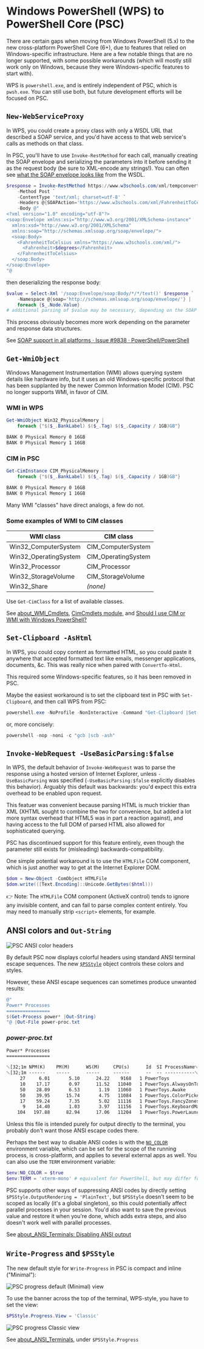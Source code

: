 Windows PowerShell (WPS) to PowerShell Core (PSC)
=================================================

There are certain gaps when moving from Windows PowerShell (5.x) to the new cross-platform PowerShell Core (6+),
due to features that relied on Windows-specific infrastructure. Here are a few notable things that are no longer
supported, with some possible workarounds (which will mostly still work only on Windows, because they were
Windows-specific features to start with).

WPS is `powershell.exe`, and is entirely independent of PSC, which is `pwsh.exe`. You can still use both, but
future development efforts will be focused on PSC.

`New-WebServiceProxy`
---------------------

In WPS, you could create a proxy class with only a WSDL URL that described a SOAP service, and you'd have access
to that web service's calls as methods on that class.

In PSC, you'll have to use `Invoke-RestMethod` for each call, manually creating the SOAP envelope and serializing
the parameters into it before sending it as the request body (be sure to XML-encode any strings!).
You can often see [what the SOAP envelope looks like][soap] from the WSDL.

```powershell
$response = Invoke-RestMethod https://www.w3schools.com/xml/tempconvert.asmx `
    -Method Post `
    -ContentType 'text/xml; charset=utf-8' `
    -Headers @{SOAPAction='https://www.w3schools.com/xml/FahrenheitToCelsius'} `
    -Body @"
<?xml version="1.0" encoding="utf-8"?>
<soap:Envelope xmlns:xsi="http://www.w3.org/2001/XMLSchema-instance"
  xmlns:xsd="http://www.w3.org/2001/XMLSchema"
  xmlns:soap="http://schemas.xmlsoap.org/soap/envelope/">
  <soap:Body>
    <FahrenheitToCelsius xmlns="https://www.w3schools.com/xml/">
      <Fahrenheit>$degrees</Fahrenheit>
    </FahrenheitToCelsius>
  </soap:Body>
</soap:Envelope>
"@
```

then deserializing the response body:

```powershell
$value = Select-Xml '/soap:Envelope/soap:Body/*/*/text()' $response `
    -Namespace @{soap='http://schemas.xmlsoap.org/soap/envelope/'} |
    foreach {$_.Node.Value}
# additional parsing of $value may be necessary, depending on the SOAP method
```

This process obviously becomes more work depending on the parameter and response data structures.

See [SOAP support in all platforms · Issue #9838 · PowerShell/PowerShell][issue9838]

[soap]: https://www.w3schools.com/xml/tempconvert.asmx?op=FahrenheitToCelsius "FahrenheitToCelsius"
[issue9838]: https://github.com/PowerShell/PowerShell/issues/9838

`Get-WmiObject`
---------------

Windows Management Instrumentation (WMI) allows querying system details like hardware info, but it uses
an old Windows-specific protocol that has been supplanted by the newer Common Information Model (CIM).
PSC no longer supports WMI, in favor of CIM.

### WMI in WPS

```powershell
Get-WmiObject Win32_PhysicalMemory |
    foreach {"$($_.BankLabel) $($_.Tag) $($_.Capacity / 1GB)GB"}
```

```txt
BANK 0 Physical Memory 0 16GB
BANK 0 Physical Memory 1 16GB
```

### CIM in PSC

```powershell
Get-CimInstance CIM_PhysicalMemory |
    foreach {"$($_.BankLabel) $($_.Tag) $($_.Capacity / 1GB)GB"}
```

```txt
BANK 0 Physical Memory 0 16GB
BANK 0 Physical Memory 1 16GB
```

Many WMI "classes" have direct analogs, a few do not.

### Some examples of WMI to CIM classes

| WMI class             | CIM class           |
| --------------------- | ------------------- |
| Win32_ComputerSystem  | CIM_ComputerSystem  |
| Win32_OperatingSystem | CIM_OperatingSystem |
| Win32_Processor       | CIM_Processor       |
| Win32_StorageVolume   | CIM_StorageVolume   |
| Win32_Share           | *(none)*            |

Use `Get-CimClass` for a list of available classes.

See [about_WMI_Cmdlets][], [CimCmdlets module][], and [Should I use CIM or WMI with Windows PowerShell?][cim-vs-wmi]

[about_WMI_Cmdlets]: https://docs.microsoft.com/powershell/module/microsoft.powershell.core/about/about_wmi_cmdlets "Provides background information about Windows Management Instrumentation (WMI) and Windows PowerShell."
[CimCmdlets module]: https://docs.microsoft.com/powershell/module/cimcmdlets/ "Contains cmdlets that interact with Common Information Model (CIM) Servers like the Windows Management Instrumentation (WMI) service."
[cim-vs-wmi]: https://devblogs.microsoft.com/scripting/should-i-use-cim-or-wmi-with-windows-powershell/ "Richard Siddaway explains the differences between the CIM cmdlets and the WMI cmdlets, and details use cases."

`Set-Clipboard -AsHtml`
-----------------------

In WPS, you could copy content as formatted HTML, so you could paste it anywhere that accepted formatted text
like emails, messenger applications, documents, &c. This was really nice when paired with `ConvertTo-Html`.

This required some Windows-specific features, so it has been removed in PSC.

Maybe the easiest workaround is to set the clipboard text in PSC with `Set-Clipboard`, and then call WPS from PSC:

```powershell
powershell.exe -NoProfile -NonInteractive -Command "Get-Clipboard |Set-Clipboard -AsHtml"
```

or, more concisely:

```powershell
powershell -nop -noni -c "gcb |scb -ash"
```

`Invoke-WebRequest -UseBasicParsing:$false`
-------------------------------------------

In WPS, the default behavior of `Invoke-WebRequest` was to parse the response using a hosted version of Internet Explorer,
unless `-UseBasicParsing` was specified (`-UseBasicParsing:$false` explicitly disables this behavior). Arguably this default
was backwards: you'd expect this extra overhead to be enabled upon request.

This featuer was convenient because parsing HTML is much trickier than XML (XHTML sought to combine the two for convenience,
but added a lot more syntax overhead that HTML5 was in part a reaction against), and having access to the full DOM of parsed
HTML also allowed for sophisticated querying.

PSC has discontinued support for this feature entirely, even though the parameter still exists for (misleading)
backwards-compatibility.

One simple potential workaround is to use the `HTMLFile` COM component, which is just another way to get at the Internet
Explorer DOM.

```powershell
$dom = New-Object -ComObject HTMLFile
$dom.write(([Text.Encoding]::Unicode.GetBytes($html)))
```

👉 Note: The `HTMLFile` COM component (ActiveX control) tends to ignore any invisible content, and can fail to parse
complex content entirely. You may need to manually strip `<script>` elements, for example.

ANSI colors and `Out-String`
----------------------------

![PSC ANSI color headers](images/psc-ansi-color-headers.png)

By default PSC now displays colorful headers using standard ANSI terminal escape sequences.
The new [`$PSStyle`][] object controls these colors and styles.

However, these ANSI escape sequences can sometimes produce unwanted results:

```powershell
@"
Power* Processes
================
$(Get-Process power* |Out-String)
"@ |Out-File power-proc.txt

```

### _power-proc.txt_

```txt
Power* Processes
================

␛[32;1m NPM(K)    PM(M)      WS(M)     CPU(s)      Id  SI ProcessName␛[0m
␛[32;1m ------    -----      -----     ------      --  -- -----------␛[0m
     27     6.01       5.10      24.22    9168   1 PowerToys
     10    17.17       0.97      11.52   11040   1 PowerToys.AlwaysOnTop
     50    28.09       6.53       1.19   11060   1 PowerToys.Awake
     50    39.95      15.74       4.75   11084   1 PowerToys.ColorPickerUI
     17    59.24       7.35       5.02   11116   1 PowerToys.FancyZones
      9    14.40       1.03       3.97   11156   1 PowerToys.KeyboardManagerEngine
    104   197.88      82.94      17.06   11204   1 PowerToys.PowerLauncher
```

Unless this file is intended purely for output directly to the terminal, you probably don't want those ANSI
escape codes there.

Perhaps the best way to disable ANSI codes is with the [`NO_COLOR`][] environment variable, which can be set
for the scope of the running process, is cross-platform, and applies to several external apps as well.
You can also use the `TERM` environment variable:

```powershell
$env:NO_COLOR = $true
$env:TERM = 'xterm-mono' # equivalent for PowerShell, but may differ for external programs
```

PSC supports other ways of suppressing ANSI codes by directly setting `$PSStyle.OutputRendering = 'PlainText'`,
but `$PSStyle` doesn't seem to be scoped as locally (it's a global singleton), so this could potentially affect
parallel processes in your session. You'd also want to save the previous value and restore it when you're done,
which adds extra steps, and also doesn't work well with parallel processes.

See [about_ANSI_Terminals: Disabling ANSI output][disable-ansi]

[`$PSStyle`]: https://docs.microsoft.com/powershell/module/microsoft.powershell.core/about/about_ansi_terminals#psstyle "A global singleton variable for controlling ANSI terminal colors and styles."
[disable-ansi]: https://docs.microsoft.com/powershell/module/microsoft.powershell.core/about/about_ansi_terminals#disabling-ansi-output "Support for ANSI escape sequences can be turned off using the TERM or NO_COLOR environment variables."
[`NO_COLOR`]: https://no-color.org/ "An informal standard to suppress color output."

`Write-Progress` and `$PSStyle`
-------------------------------

The new default style for `Write-Progress` in PSC is compact and inline ("Minimal"):

![PSC progress default (Minimal) view](images/psc-progress.png)

To use the banner across the top of the terminal, WPS-style, you have to set the view:

```powershell
$PSStyle.Progress.View = 'Classic'
```

![PSC progress Classic view](images/psc-progress-classic.png)

See [about_ANSI_Terminals][], under `$PSStyle.Progress`

[about_ANSI_Terminals]: https://docs.microsoft.com/powershell/module/microsoft.powershell.core/about/about_ansi_terminals "PowerShell has many features that support the use of ANSI escape sequences to control the rendering of output in the terminal application that is hosting PowerShell."
